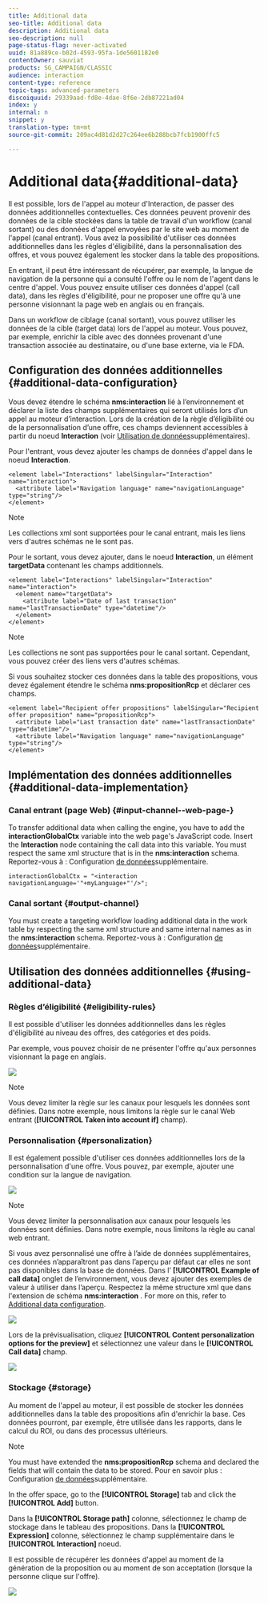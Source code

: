 ```yaml
---
title: Additional data
seo-title: Additional data
description: Additional data
seo-description: null
page-status-flag: never-activated
uuid: 81a889ce-b02d-4593-95fa-1de5601182e0
contentOwner: sauviat
products: SG_CAMPAIGN/CLASSIC
audience: interaction
content-type: reference
topic-tags: advanced-parameters
discoiquuid: 29339aad-fd8e-4dae-8f6e-2db87221ad04
index: y
internal: n
snippet: y
translation-type: tm+mt
source-git-commit: 209ac4d81d2d27c264ee6b288bcb7fcb1900ffc5

---
```



# Additional data{#additional-data}

Il est possible, lors de l&#39;appel au moteur d&#39;Interaction, de passer des données additionnelles contextuelles. Ces données peuvent provenir des données de la cible stockées dans la table de travail d&#39;un workflow (canal sortant) ou des données d&#39;appel envoyées par le site web au moment de l&#39;appel (canal entrant). Vous avez la possibilité d&#39;utiliser ces données additionnelles dans les règles d&#39;éligibilité, dans la personnalisation des offres, et vous pouvez également les stocker dans la table des propositions.

En entrant, il peut être intéressant de récupérer, par exemple, la langue de navigation de la personne qui a consulté l&#39;offre ou le nom de l&#39;agent dans le centre d&#39;appel. Vous pouvez ensuite utiliser ces données d&#39;appel (call data), dans les règles d&#39;éligibilité, pour ne proposer une offre qu&#39;à une personne visionnant la page web en anglais ou en français.

Dans un workflow de ciblage (canal sortant), vous pouvez utiliser les données de la cible (target data) lors de l&#39;appel au moteur. Vous pouvez, par exemple, enrichir la cible avec des données provenant d&#39;une transaction associée au destinataire, ou d&#39;une base externe, via le FDA.

## Configuration des données additionnelles {#additional-data-configuration}

Vous devez étendre le schéma **nms:interaction** lié à l’environnement et déclarer la liste des champs supplémentaires qui seront utilisés lors d’un appel au moteur d’interaction. Lors de la création de la règle d’éligibilité ou de la personnalisation d’une offre, ces champs deviennent accessibles à partir du noeud **Interaction** (voir [Utilisation de données](#using-additional-data)supplémentaires).

Pour l&#39;entrant, vous devez ajouter les champs de données d&#39;appel dans le noeud **Interaction**.

```
<element label="Interactions" labelSingular="Interaction" name="interaction">
  <attribute label="Navigation language" name="navigationLanguage" type="string"/>
</element>
```

>[!NOTE]
>
>Les collections xml sont supportées pour le canal entrant, mais les liens vers d&#39;autres schémas ne le sont pas.

Pour le sortant, vous devez ajouter, dans le noeud **Interaction**, un élément **targetData** contenant les champs additionnels.

```
<element label="Interactions" labelSingular="Interaction" name="interaction">
  <element name="targetData">
    <attribute label="Date of last transaction" name="lastTransactionDate" type="datetime"/>
  </element>
</element>
```

>[!NOTE]
>
>Les collections ne sont pas supportées pour le canal sortant. Cependant, vous pouvez créer des liens vers d&#39;autres schémas.

Si vous souhaitez stocker ces données dans la table des propositions, vous devez également étendre le schéma **nms:propositionRcp** et déclarer ces champs.

```
<element label="Recipient offer propositions" labelSingular="Recipient offer proposition" name="propositionRcp">
  <attribute label="Last transaction date" name="lastTransactionDate" type="datetime"/>
  <attribute label="Navigation language" name="navigationLanguage" type="string"/>
</element>
```

## Implémentation des données additionnelles {#additional-data-implementation}

### Canal entrant (page Web) {#input-channel--web-page-}

To transfer additional data when calling the engine, you have to add the **interactionGlobalCtx** variable into the web page&#39;s JavaScript code. Insert the **Interaction** node containing the call data into this variable. You must respect the same xml structure that is in the **nms:interaction** schema. Reportez-vous à : Configuration [de données](#additional-data-configuration)supplémentaire.

```
interactionGlobalCtx = "<interaction navigationLanguage='"+myLanguage+"'/>";
```

### Canal sortant {#output-channel}

You must create a targeting workflow loading additional data in the work table by respecting the same xml structure and same internal names as in the **nms:interaction** schema. Reportez-vous à : Configuration [de données](#additional-data-configuration)supplémentaire.

## Utilisation des données additionnelles {#using-additional-data}

### Règles d’éligibilité {#eligibility-rules}

Il est possible d&#39;utiliser les données additionnelles dans les règles d&#39;éligibilité au niveau des offres, des catégories et des poids.

Par exemple, vous pouvez choisir de ne présenter l&#39;offre qu&#39;aux personnes visionnant la page en anglais.

![](assets/ita_calldata_query.png)

>[!NOTE]
>
>Vous devez limiter la règle sur les canaux pour lesquels les données sont définies. Dans notre exemple, nous limitons la règle sur le canal Web entrant (**[!UICONTROL Taken into account if]** champ).

### Personnalisation  {#personalization}

Il est également possible d&#39;utiliser ces données additionnelles lors de la personnalisation d&#39;une offre. Vous pouvez, par exemple, ajouter une condition sur la langue de navigation.

![](assets/ita_calldata_perso.png)

>[!NOTE]
>
>Vous devez limiter la personnalisation aux canaux pour lesquels les données sont définies. Dans notre exemple, nous limitons la règle au canal web entrant.

Si vous avez personnalisé une offre à l’aide de données supplémentaires, ces données n’apparaîtront pas dans l’aperçu par défaut car elles ne sont pas disponibles dans la base de données. Dans l’ **[!UICONTROL Example of call data]** onglet de l’environnement, vous devez ajouter des exemples de valeur à utiliser dans l’aperçu. Respectez la même structure xml que dans l&#39;extension de schéma **nms:interaction** . For more on this, refer to [Additional data configuration](#additional-data-configuration).

![](assets/ita_calldata_preview.png)

Lors de la prévisualisation, cliquez **[!UICONTROL Content personalization options for the preview]** et sélectionnez une valeur dans le **[!UICONTROL Call data]** champ.

![](assets/ita_calldata_preview2.png)

### Stockage {#storage}

Au moment de l&#39;appel au moteur, il est possible de stocker les données additionnelles dans la table des propositions afin d&#39;enrichir la base. Ces données pourront, par exemple, être utilisée dans les rapports, dans le calcul du ROI, ou dans des processus ultérieurs.

>[!NOTE]
>
>You must have extended the **nms:propositionRcp** schema and declared the fields that will contain the data to be stored. Pour en savoir plus : Configuration [de données](#additional-data-configuration)supplémentaire.

In the offer space, go to the **[!UICONTROL Storage]** tab and click the **[!UICONTROL Add]** button.

Dans la **[!UICONTROL Storage path]** colonne, sélectionnez le champ de stockage dans le tableau des propositions. Dans la **[!UICONTROL Expression]** colonne, sélectionnez le champ supplémentaire dans le **[!UICONTROL Interaction]** noeud.

Il est possible de récupérer les données d&#39;appel au moment de la génération de la proposition ou au moment de son acceptation (lorsque la personne clique sur l&#39;offre).

![](assets/ita_calldata_storage.png)

